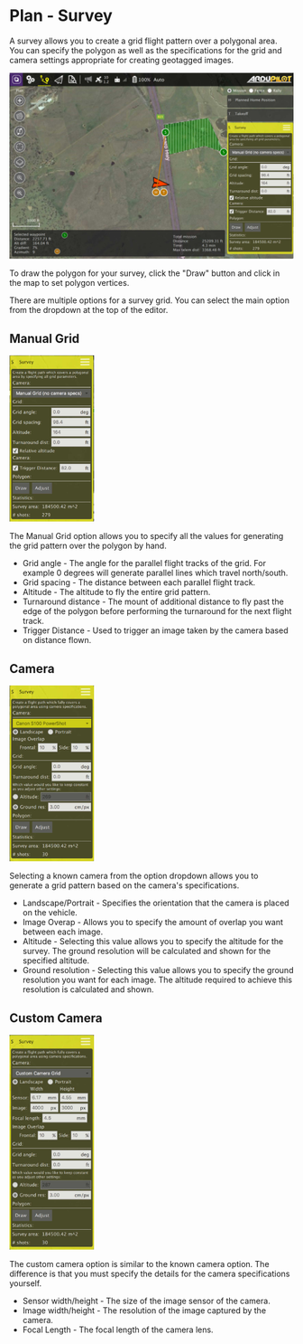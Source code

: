 # Plan - Survey

A survey allows you to create a grid flight pattern over a polygonal area. You can specify the polygon as well as the specifications for the grid and camera settings appropriate for creating geotagged images.

![](../../images/plan/Survey.jpg)

To draw the polygon for your survey, click the "Draw" button and click in the map to set polygon vertices.

There are multiple options for a survey grid. You can select the main option from the dropdown at the top of the editor.

## Manual Grid
<img src="../../images/plan/SurveyManual.jpg" style="width: 150px;"/>

The Manual Grid option allows you to specify all the values for generating the grid pattern over the polygon by hand. 

* Grid angle - The angle for the parallel flight tracks of the grid. For example 0 degrees will generate parallel lines which travel north/south.
* Grid spacing - The distance between each parallel flight track.
* Altitude - The altitude to fly the entire grid pattern.
* Turnaround distance - The mount of additional distance to fly past the edge of the polygon before performing the turnaround for the next flight track.
* Trigger Distance - Used to trigger an image taken by the camera based on distance flown.

## Camera
<img src="../../images/plan/SurveyCamera.jpg" style="width: 150px;"/>

Selecting a known camera from the option dropdown allows you to generate a grid pattern based on the camera's specifications.

* Landscape/Portrait - Specifies the orientation that the camera is placed on the vehicle.
* Image Overap - Allows you to specify the amount of overlap you want between each image.
* Altitude - Selecting this value allows you to specify the altitude for the survey. The ground resolution will be calculated and shown for the specified altitude.
* Ground resolution - Selecting this value allows you to specify the ground resolution you want for each image. The altitude required to achieve this resolution is calculated and shown.

## Custom Camera
<img src="../../images/plan/SurveyCameraCustom.jpg" style="width: 150px;"/>

The custom camera option is similar to the known camera option. The difference is that you must specify the details for the camera specifications yourself.

* Sensor width/height - The size of the image sensor of the camera.
* Image width/height - The resolution of the image captured by the camera.
* Focal Length - The focal length of the camera lens.
